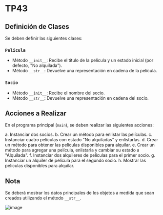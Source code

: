 # TP43

## Definición de Clases

Se deben definir las siguientes clases:

### `Pelicula`

- Método `__init__`: Recibe el título de la película y un estado inicial (por defecto, "No alquilada").
- Método `__str__`: Devuelve una representación en cadena de la película.

### `Socio`

- Método `__init__`: Recibe el nombre del socio.
- Método `__str__`: Devuelve una representación en cadena del socio.

## Acciones a Realizar

En el programa principal (`main`), se deben realizar las siguientes acciones:

a. Instanciar dos socios.
b. Crear un método para enlistar las películas.
c. Instanciar cuatro películas con estado "No alquiladas" y enlistarlas.
d. Crear un método para obtener las películas disponibles para alquilar.
e. Crear un método para agregar una película, enlistarla y cambiar su estado a "Alquilada".
f. Instanciar dos alquileres de películas para el primer socio.
g. Instanciar un alquiler de película para el segundo socio.
h. Mostrar las películas disponibles para alquilar.

## Nota

Se deberá mostrar los datos principales de los objetos a medida que sean creados utilizando el método `__str__`.

![image](https://github.com/facupepi/TP43/assets/109759897/c074d1d2-8145-4bb5-be2e-1a066d25aa42)
